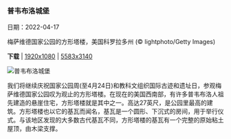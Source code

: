 ### 普韦布洛城堡

日期：2022-04-17

梅萨维德国家公园的方形塔楼，美国科罗拉多州 (© lightphoto/Getty Images)

**下载**  |  [1920x1080](https://cn.bing.com/th?id=OHR.SquareTowerHouse_ZH-CN1203640326_1920x1080.jpg)  |  [5583x3140](https://cn.bing.com/th?id=OHR.SquareTowerHouse_ZH-CN1203640326_UHD.jpg)

![普韦布洛城堡](https://cn.bing.com/th?id=OHR.SquareTowerHouse_ZH-CN1203640326_1920x1080.jpg "梅萨维德国家公园的方形塔楼，美国科罗拉多州 (© lightphoto/Getty Images)")

我们将继续庆祝国家公园周(至4月24日)和教科文组织国际古迹和遗址日，参观梅萨维德国家公园叹为观止的方形塔楼。在现在的美国西南部，有许多普韦布洛人祖先建造的悬崖住宅，方形塔楼就是其中之一。高达27英尺，是公园里最高的建筑。方形塔楼也以它的基瓦而闻名，基瓦是一个圆形、下沉式的房间，用于举行仪式。与该地区发现的大多数古代基瓦不同，方形塔楼的基瓦有一个完整的原始粘土屋顶，由木梁支撑。
